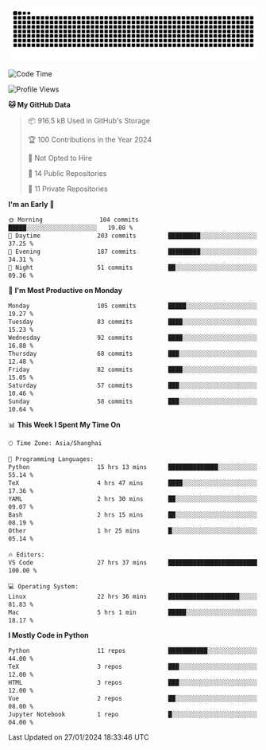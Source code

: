 ![](https://raw.githubusercontent.com/BorisYang326/BorisYang326/output/github-contribution-grid-snake-dark.svg)

<!--START_SECTION:waka-->
![Code Time](http://img.shields.io/badge/Code%20Time-28%20hrs-blue)

![Profile Views](http://img.shields.io/badge/Profile%20Views-0-blue)

**🐱 My GitHub Data** 

> 📦 916.5 kB Used in GitHub's Storage 
 > 
> 🏆 100 Contributions in the Year 2024
 > 
> 🚫 Not Opted to Hire
 > 
> 📜 14 Public Repositories 
 > 
> 🔑 11 Private Repositories 
 > 
**I'm an Early 🐤** 

```text
🌞 Morning                104 commits         █████░░░░░░░░░░░░░░░░░░░░   19.08 % 
🌆 Daytime                203 commits         █████████░░░░░░░░░░░░░░░░   37.25 % 
🌃 Evening                187 commits         █████████░░░░░░░░░░░░░░░░   34.31 % 
🌙 Night                  51 commits          ██░░░░░░░░░░░░░░░░░░░░░░░   09.36 % 
```
📅 **I'm Most Productive on Monday** 

```text
Monday                   105 commits         █████░░░░░░░░░░░░░░░░░░░░   19.27 % 
Tuesday                  83 commits          ████░░░░░░░░░░░░░░░░░░░░░   15.23 % 
Wednesday                92 commits          ████░░░░░░░░░░░░░░░░░░░░░   16.88 % 
Thursday                 68 commits          ███░░░░░░░░░░░░░░░░░░░░░░   12.48 % 
Friday                   82 commits          ████░░░░░░░░░░░░░░░░░░░░░   15.05 % 
Saturday                 57 commits          ███░░░░░░░░░░░░░░░░░░░░░░   10.46 % 
Sunday                   58 commits          ███░░░░░░░░░░░░░░░░░░░░░░   10.64 % 
```


📊 **This Week I Spent My Time On** 

```text
🕑︎ Time Zone: Asia/Shanghai

💬 Programming Languages: 
Python                   15 hrs 13 mins      ██████████████░░░░░░░░░░░   55.14 % 
TeX                      4 hrs 47 mins       ████░░░░░░░░░░░░░░░░░░░░░   17.36 % 
YAML                     2 hrs 30 mins       ██░░░░░░░░░░░░░░░░░░░░░░░   09.07 % 
Bash                     2 hrs 15 mins       ██░░░░░░░░░░░░░░░░░░░░░░░   08.19 % 
Other                    1 hr 25 mins        █░░░░░░░░░░░░░░░░░░░░░░░░   05.14 % 

🔥 Editors: 
VS Code                  27 hrs 37 mins      █████████████████████████   100.00 % 

💻 Operating System: 
Linux                    22 hrs 36 mins      ████████████████████░░░░░   81.83 % 
Mac                      5 hrs 1 min         █████░░░░░░░░░░░░░░░░░░░░   18.17 % 
```

**I Mostly Code in Python** 

```text
Python                   11 repos            ███████████░░░░░░░░░░░░░░   44.00 % 
TeX                      3 repos             ███░░░░░░░░░░░░░░░░░░░░░░   12.00 % 
HTML                     3 repos             ███░░░░░░░░░░░░░░░░░░░░░░   12.00 % 
Vue                      2 repos             ██░░░░░░░░░░░░░░░░░░░░░░░   08.00 % 
Jupyter Notebook         1 repo              █░░░░░░░░░░░░░░░░░░░░░░░░   04.00 % 
```




 Last Updated on 27/01/2024 18:33:46 UTC
<!--END_SECTION:waka-->
